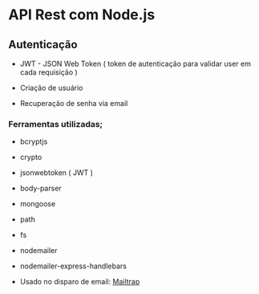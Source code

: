 # API Rest com Node.js

## Autenticação
- JWT - JSON Web Token ( token de autenticação para validar user em cada requisição )

- Criação de usuário
- Recuperação de senha via email

### Ferramentas utilizadas;
- bcryptjs
- crypto
- jsonwebtoken ( JWT )
- body-parser
- mongoose
- path
- fs
- nodemailer
- nodemailer-express-handlebars


- Usado no disparo de email: [Mailtrap](https://mailtrap.io/inboxes)